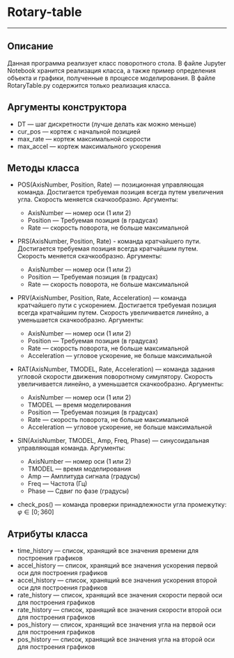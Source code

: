 # Rotary-table
---

## Описание

Данная программа реализует класс поворотного стола. В файле Jupyter Notebook хранится реализация класса, а также пример определения объекта и графики, полученные в процессе моделирования. В файле RotaryTable.py содержится только реализация класса.

## Аргументы конструктора

- DT — шаг дискретности (лучше делать как можно меньше)
- cur_pos — кортеж с начальной позицией
- max_rate — кортеж максимальной скорости
- max_accel — кортеж максимального ускорения

## Методы класса

- POS(AxisNumber, Position, Rate) — позиционная управляющая команда. Достигается требуемая позиция всегда путем увеличения угла. Скорость меняется скачкообразно. Аргументы:
  - AxisNumber — номер оси (1 или 2)
  - Position — Требуемая позиция (в градусах)
  - Rate — скорость поворота, не больше максимальной

- PRS(AxisNumber, Position, Rate) - команда кратчайшего пути. Достигается требуемая позиция всегда кратчайшим путем. Скорость меняется скачкообразно. Аргументы:
  - AxisNumber — номер оси (1 или 2)
  - Position — Требуемая позиция (в градусах)
  - Rate — скорость поворота, не больше максимальной

- PRV(AxisNumber, Position, Rate, Acceleration) — команда кратчайшего пути с ускорением. Достигается требуемая позиция всегда кратчайшим путем. Скорость увеличивается линейно, а уменьшается скачкообразно. Аргументы:
  - AxisNumber — номер оси (1 или 2)
  - Position — Требуемая позиция (в градусах)
  - Rate — скорость поворота, не больше максимальной
  - Acceleration — угловое ускорение, не больше максимальной
  
- RAT(AxisNumber, TMODEL, Rate, Acceleration) — команда задания угловой скорости движения поворотному симулятору. Скорость увеличивается линейно, а уменьшается скачкообразно. Аргументы:
  - AxisNumber — номер оси (1 или 2)
  - TMODEL — время моделирования 
  - Position — Требуемая позиция (в градусах)
  - Rate — скорость поворота, не больше максимальной
  - Acceleration — угловое ускорение, не больше максимальной

- SIN(AxisNumber, TMODEL, Amp, Freq, Phase) — синусоидальная управляющая команда. Аргументы:
  - AxisNumber — номер оси (1 или 2)
  - TMODEL — время моделирования 
  - Amp — Амплитуда сигнала (градусы)
  - Freq — Частота (Гц)
  - Phase — Сдвиг по фазе (градусы)

- check_pos() — команда проверки принадлежности угла промежутку: $\varphi \in [0;360]$

## Атрибуты класса

- time_history — список, хранящий все значения времени для построения графиков
- accel_history — список, хранящий все значения ускорения первой оси для построения графиков
- accel_history — список, хранящий все значения ускорения второй оси для построения графиков
- rate_history — список, хранящий все значения скорости первой оси для построения графиков
- rate_history — список, хранящий все значения скорости второй оси для построения графиков
- pos_history — список, хранящий все значения угла на первой оси для построения графиков
- pos_history — список, хранящий все значения угла на второй оси для построения графиков
